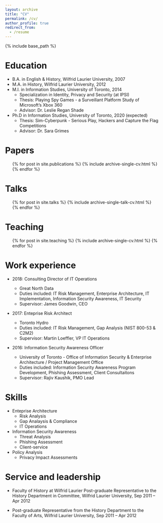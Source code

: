 ```yaml
---
layout: archive
title: "CV"
permalink: /cv/
author_profile: true
redirect_from:
  - /resume
---
```


{% include base_path %}

Education
======
* B.A. in English & History, Wilfrid Laurier University, 2007
* M.A. in History, Wilfrid Laurier University, 2012
* M.I. in Information Studies, University of Toronto, 2014
  * Specialization in Identity, Privacy and Security (at IPSI)
  * Thesis: Playing Spy Games - a Surveillant Platform Study of Microsoft’s Xbox 360
  * Advisor: Dr. Leslie Regan Shade
* Ph.D in Information Studies, University of Toronto, 2020 (expected)
  * Thesis:  Sim-Cyberpunk - Serious Play, Hackers and Capture the Flag Competitions
  * Advisor: Dr. Sara Grimes
  
Papers
======
  <ul>{% for post in site.publications %}
    {% include archive-single-cv.html %}
  {% endfor %}</ul>
  
Talks
======
  <ul>{% for post in site.talks %}
    {% include archive-single-talk-cv.html %}
  {% endfor %}</ul>
  
Teaching
======
  <ul>{% for post in site.teaching %}
    {% include archive-single-cv.html %}
  {% endfor %}</ul>
  
Work experience
======
* 2018: Consulting Director of IT Operations
  * Great North Data
  * Duties included: IT Risk Management, Enterprise Architecture, IT Implementation, Information Security Awareness, IT Security
  * Supervisor: James Goodwin, CEO

* 2017: Enteprise Risk Architect
  * Toronto Hydro
  * Duties included: IT Risk Management, Gap Analysis (NIST 800-53 & C2M2)
  * Supervisor: Martin Loeffler, VP IT Operations
  
* 2016: Information Security Awareness Officer
  * University of Toronto - Office of Information Security & Enterprise Architecture / Project Management Office
  * Duties included: Information Security Awareness Program Development, Phishing Assessment, Client Consultaitons
  * Supervisor: Rajiv Kaushik, PMO Lead
  
Skills
======
* Enteprise Architecture 
  * Risk Analysis
  * Gap Analaysis & Compliance
  * IT Operations
* Information Security Awareness
  * Threat Analysis
  * Phishing Assessment
  * Client-service 
* Policy Analysis
  * Privacy Impact Assessments

Service and leadership
======
* Faculty of History at Wilfrid Laurier
Post-graduate Representative to the History Department in Committee, Wilfrid Laurier University, Sep 2011 – Apr 2012

* Post-graduate Representative from the History Department to the Faculty of Arts, Wilfrid Laurier University, Sep 2011 – Apr 2012

